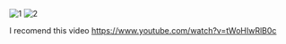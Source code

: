![1](https://user-images.githubusercontent.com/102488515/169667983-7c170d1b-d0c5-4b68-9ec0-502cfa7a2238.png)
![2](https://user-images.githubusercontent.com/102488515/169667990-17216015-9bd1-4b37-9e87-21ad329848a0.png)

I recomend this video
https://www.youtube.com/watch?v=tWoHIwRlB0c
